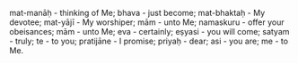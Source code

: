 mat-manāḥ - thinking of Me; bhava - just become; mat-bhaktaḥ - My devotee; mat-yājī - My worshiper; mām - unto Me; namaskuru - offer your obeisances; mām - unto Me; eva - certainly; eṣyasi - you will come; satyam - truly; te - to you; pratijāne - I promise; priyaḥ - dear; asi - you are; me - to Me.